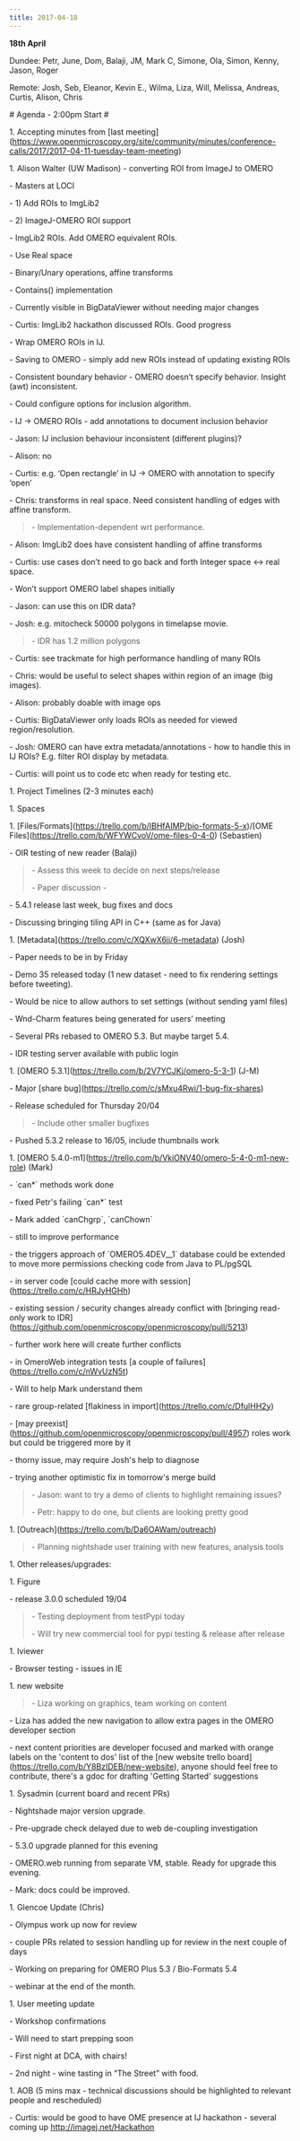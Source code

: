 ```yaml
---
title: 2017-04-18
---
```


**18th April**

Dundee: Petr, June, Dom, Balaji, JM, Mark C, Simone, Ola, Simon, Kenny,
Jason, Roger

Remote: Josh, Seb, Eleanor, Kevin E., Wilma, Liza, Will, Melissa,
Andreas, Curtis, Alison, Chris

\# Agenda - 2:00pm Start \#

1\. Accepting minutes from \[last
meeting\](https://www.openmicroscopy.org/site/community/minutes/conference-calls/2017/2017-04-11-tuesday-team-meeting)

1\. Alison Walter (UW Madison) - converting ROI from ImageJ to OMERO

\- Masters at LOCI

\- 1) Add ROIs to ImgLib2

\- 2) ImageJ-OMERO ROI support

\- ImgLib2 ROIs. Add OMERO equivalent ROIs.

\- Use Real space

\- Binary/Unary operations, affine transforms

\- Contains() implementation

\- Currently visible in BigDataViewer without needing major changes

\- Curtis: ImgLib2 hackathon discussed ROIs. Good progress

\- Wrap OMERO ROIs in IJ.

\- Saving to OMERO - simply add new ROIs instead of updating existing
ROIs

\- Consistent boundary behavior - OMERO doesn’t specify behavior.
Insight (awt) inconsistent.

\- Could configure options for inclusion algorithm.

\- IJ -&gt; OMERO ROIs - add annotations to document inclusion behavior

\- Jason: IJ inclusion behaviour inconsistent (different plugins)?

\- Alison: no

\- Curtis: e.g. ‘Open rectangle’ in IJ -&gt; OMERO with annotation to
specify ‘open’

\- Chris: transforms in real space. Need consistent handling of edges
with affine transform.

> \- Implementation-dependent wrt performance.

\- Alison: ImgLib2 does have consistent handling of affine transforms

\- Curtis: use cases don’t need to go back and forth Integer space
&lt;-&gt; real space.

\- Won’t support OMERO label shapes initially

\- Jason: can use this on IDR data?

\- Josh: e.g. mitocheck 50000 polygons in timelapse movie.

> \- IDR has 1.2 million polygons

\- Curtis: see trackmate for high performance handling of many ROIs

\- Chris: would be useful to select shapes within region of an image
(big images).

\- Alison: probably doable with image ops

\- Curtis: BigDataViewer only loads ROIs as needed for viewed
region/resolution.

\- Josh: OMERO can have extra metadata/annotations - how to handle this
in IJ ROIs? E.g. filter ROI display by metadata.

\- Curtis: will point us to code etc when ready for testing etc.

1\. Project Timelines (2-3 minutes each)

1\. Spaces

1\.
\[Files/Formats\](https://trello.com/b/IBHfAIMP/bio-formats-5-x)/\[OME
Files\](https://trello.com/b/WFYWCvoV/ome-files-0-4-0) (Sebastien)

\- OIR testing of new reader (Balaji)

> \- Assess this week to decide on next steps/release
>
> \- Paper discussion -

\- 5.4.1 release last week, bug fixes and docs

\- Discussing bringing tiling API in C++ (same as for Java)

1\. \[Metadata\](https://trello.com/c/XQXwX6jj/6-metadata) (Josh)

\- Paper needs to be in by Friday

\- Demo 35 released today (1 new dataset - need to fix rendering
settings before tweeting).

\- Would be nice to allow authors to set settings (without sending yaml
files)

\- Wnd-Charm features being generated for users’ meeting

\- Several PRs rebased to OMERO 5.3. But maybe target 5.4.

\- IDR testing server available with public login

1\. \[OMERO 5.3.1\](https://trello.com/b/2V7YCJKj/omero-5-3-1) (J-M)

\- Major \[share bug\](https://trello.com/c/sMxu4Rwi/1-bug-fix-shares)

\- Release scheduled for Thursday 20/04

> \- Include other smaller bugfixes

\- Pushed 5.3.2 release to 16/05, include thumbnails work

1\. \[OMERO
5.4.0-m1\](https://trello.com/b/VkiONV40/omero-5-4-0-m1-new-role) (Mark)

\- \`can\*\` methods work done

\- fixed Petr's failing \`can\*\` test

\- Mark added \`canChgrp\`, \`canChown\`

\- still to improve performance

\- the triggers approach of \`OMERO5.4DEV\_\_1\` database could be
extended to move more permissions checking code from Java to PL/pgSQL

\- in server code \[could cache more with
session\](https://trello.com/c/HRJyHGHh)

\- existing session / security changes already conflict with \[bringing
read-only work to
IDR\](https://github.com/openmicroscopy/openmicroscopy/pull/5213)

\- further work here will create further conflicts

\- in OmeroWeb integration tests \[a couple of
failures\](https://trello.com/c/nWvUzN5t)

\- Will to help Mark understand them

\- rare group-related \[flakiness in
import\](https://trello.com/c/DfulHH2y)

\- \[may
preexist\](https://github.com/openmicroscopy/openmicroscopy/pull/4957)
roles work but could be triggered more by it

\- thorny issue, may require Josh's help to diagnose

\- trying another optimistic fix in tomorrow's merge build

> \- Jason: want to try a demo of clients to highlight remaining issues?
>
> \- Petr: happy to do one, but clients are looking pretty good

1\.
\[Outreach\]([<u>https://trello.com/b/Da6OAWam/outreach</u>](https://trello.com/b/Da6OAWam/outreach))

> \- Planning nightshade user training with new features, analysis tools

1\. Other releases/upgrades:

1\. Figure

\- release 3.0.0 scheduled 19/04

> \- Testing deployment from testPypi today
>
> \- Will try new commercial tool for pypi testing & release after
> release

1\. Iviewer

\- Browser testing - issues in IE

1\. new website

> \- Liza working on graphics, team working on content

\- Liza has added the new navigation to allow extra pages in the OMERO
developer section

\- next content priorities are developer focused and marked with orange
labels on the 'content to dos' list of the \[new website trello
board\](https://trello.com/b/Y8BzIDEB/new-website), anyone should feel
free to contribute, there's a gdoc for drafting 'Getting Started'
suggestions

1\. Sysadmin (current board and recent PRs)

\- Nightshade major version upgrade.

\- Pre-upgrade check delayed due to web de-coupling investigation

\- 5.3.0 upgrade planned for this evening

\- OMERO.web running from separate VM, stable. Ready for upgrade this
evening.

\- Mark: docs could be improved.

1\. Glencoe Update (Chris)

\- Olympus work up now for review

\- couple PRs related to session handling up for review in the next
couple of days

\- Working on preparing for OMERO Plus 5.3 / Bio-Formats 5.4

\- webinar at the end of the month.

1\. User meeting update

\- Workshop confirmations

\- Will need to start prepping soon

\- First night at DCA, with chairs!

\- 2nd night - wine tasting in “The Street” with food.

1\. AOB (5 mins max - technical discussions should be highlighted to
relevant people and rescheduled)

\- Curtis: would be good to have OME presence at IJ hackathon - several
coming up
[<u>http://imagej.net/Hackathon</u>](http://imagej.net/Hackathon)
